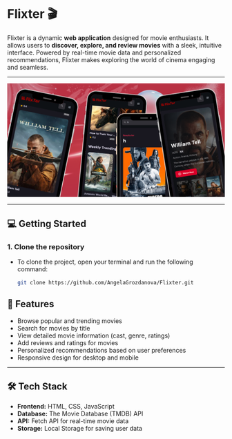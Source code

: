 # Flixter 🎬

Flixter is a dynamic **web application** designed for movie enthusiasts. It allows users to **discover, explore, and review movies** with a sleek, intuitive interface. Powered by real-time movie data and personalized recommendations, Flixter makes exploring the world of cinema engaging and seamless.

---

![Homepage](screeen.png)

---

## 💻 Getting Started

### 1. **Clone the repository**
   - To clone the project, open your terminal and run the following command:
     ```bash
     git clone https://github.com/AngelaGrozdanova/Flixter.git
     ```

## 🚀 Features

- Browse popular and trending movies
- Search for movies by title
- View detailed movie information (cast, genre, ratings)
- Add reviews and ratings for movies
- Personalized recommendations based on user preferences
- Responsive design for desktop and mobile

---

## 🛠 Tech Stack

- **Frontend:** HTML, CSS, JavaScript  
- **Database:** The Movie Database (TMDB) API  
- **API:** Fetch API for real-time movie data  
- **Storage:** Local Storage for saving user data   

